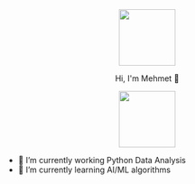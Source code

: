 <div id="header" align="center">
  <img src="https://media.giphy.com/media/WSBeyxvC1jH496xQGA/giphy.gif" width="100"/>
</div>

<div align='center'>
  <p> Hi, I'm Mehmet 👋 </p>
</div>

<div id="header" align="center">
  <img src="https://media.giphy.com/media/mIZ9rPeMKefm0/giphy.gif" width="100"/>
</div>


- 🔭 I’m currently working Python Data Analysis
- 🌱 I’m currently learning AI/ML algorithms


